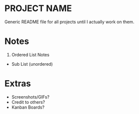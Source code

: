 PROJECT NAME
============

Generic README file for all projects until I actually work on them. 


Notes
=====

1. Ordered List Notes
  * Sub List (unordered)

Extras
=====

* Screenshots/GIFs?
* Credit to others?
* Kanban Boards?
